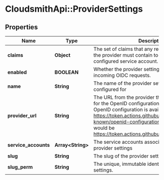 # CloudsmithApi::ProviderSettings

## Properties
Name | Type | Description | Notes
------------ | ------------- | ------------- | -------------
**claims** | **Object** | The set of claims that any received tokens from the provider must contain to authenticate as the configured service account. | 
**enabled** | **BOOLEAN** | Whether the provider settings should be used for incoming OIDC requests. | 
**name** | **String** | The name of the provider settings are being configured for | 
**provider_url** | **String** | The URL from the provider that serves as the base for the OpenID configuration. For example, if the OpenID configuration is available at https://token.actions.githubusercontent.com/.well-known/openid-configuration, the provider URL would be https://token.actions.githubusercontent.com/ | 
**service_accounts** | **Array&lt;String&gt;** | The service accounts associated with these provider settings | 
**slug** | **String** | The slug of the provider settings | [optional] 
**slug_perm** | **String** | The unique, immutable identifier of the provider settings. | [optional] 


